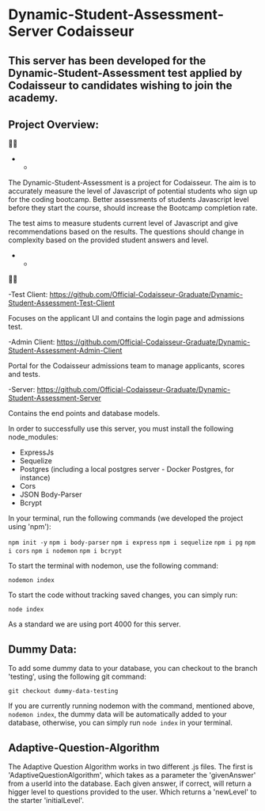  # Dynamic-Student-Assessment-Server Codaisseur

 ## This server has been developed for the Dynamic-Student-Assessment test applied by Codaisseur to candidates wishing to join the academy.

 ## Project Overview:

 :man_technologist:

* * 
The Dynamic-Student-Assessment is a project for Codaisseur. The aim is to accurately measure the level of Javascript of potential students who sign up for the coding bootcamp. Better assessments of students Javascript level before they start the course, should increase the Bootcamp completion rate. 
 
The test aims to measure students current level of Javascript and give recommendations based on the results. The questions should change in complexity based on the provided student answers and level. 
* * 

:woman_technologist:
 
-Test Client: https://github.com/Official-Codaisseur-Graduate/Dynamic-Student-Assessment-Test-Client

Focuses on the applicant UI and contains the login page and admissions test.
 
-Admin Client: https://github.com/Official-Codaisseur-Graduate/Dynamic-Student-Assessment-Admin-Client

Portal for the Codaisseur admissions team to manage applicants, scores and tests.
 
-Server: https://github.com/Official-Codaisseur-Graduate/Dynamic-Student-Assessment-Server

Contains the end points and database models.

In order to successfully use this server, you must install the following node_modules:

 - ExpressJs
 - Sequelize 
 - Postgres (including a local postgres server - Docker Postgres, for instance)
 - Cors 
 - JSON Body-Parser
 - Bcrypt

 In your terminal, run the following commands (we developed the project using 'npm'):

 `npm init -y`
 `npm i body-parser`
 `npm i express`
 `npm i sequelize`
 `npm i pg`
 `npm i cors`
 `npm i nodemon`
 `npm i bcrypt`

 To start the terminal with nodemon, use the following command:

 `nodemon index`
 
 To start the code without tracking saved changes, you can simply run:

 `node index`

 As a standard we are using port 4000 for this server.

## Dummy Data:

To add some dummy data to your database, you can checkout to the branch 'testing', using the following git command:

```
git checkout dummy-data-testing
```

If you are currently running nodemon with the command, mentioned above, `nodemon index`, the dummy data will be automatically added to your database, otherwise, you can simply run `node index` in your terminal. 

## Adaptive-Question-Algorithm

The Adaptive Question Algorithm works in two different .js files. The first is 'AdaptiveQuestionAlgorithm', which takes as a parameter the 'givenAnswer' from a userId into the database. Each given answer, if correct, will return a higger level to questions provided to the user. Which returns a 'newLevel' to the starter 'initialLevel'.